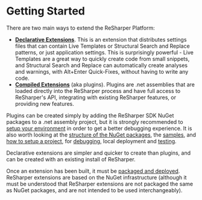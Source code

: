 ---
---

# Getting Started

There are two main ways to extend the ReSharper Platform:

* [**Declarative Extensions**](DeclarativeExtensions.md). This is an extension that distributes settings files that can contain Live Templates or Structural Search and Replace patterns, or just application settings. This is surprisingly powerful - Live Templates are a great way to quickly create code from small snippets, and Structural Search and Replace can automatically create analyses and warnings, with Alt+Enter Quick-Fixes, without having to write any code.
* [**Compiled Extensions**](CompiledExtensions.md) (aka plugins). Plugins are .net assemblies that are loaded directly into the ReSharper process and have full access to ReSharper's API, integrating with existing ReSharper features, or providing new features.

Plugins can be created simply by adding the ReSharper SDK NuGet packages to a .net assembly project, but it is strongly recommended to [setup your environment](Tools.md) in order to get a better debugging experience. It is also worth looking at the [structure of the NuGet packages](../Plugins/SDK.md), the [samples](../Plugins/SDK.md), and [how to setup a project](../Plugins/ProjectSetup.md), for [debugging](../Plugins/Debugging.md), local deployment and [testing](../Plugins/Testing.md).

Declarative extensions are simpler and quicker to create than plugins, and can be created with an existing install of ReSharper.

Once an extension has been built, it must be [packaged and deployed](../Extensions/Packaging.md). ReSharper extensions are based on the NuGet infrastructure (although it must be understood that ReSharper extensions are not packaged the same as NuGet packages, and are not intended to be used interchangeably). 

